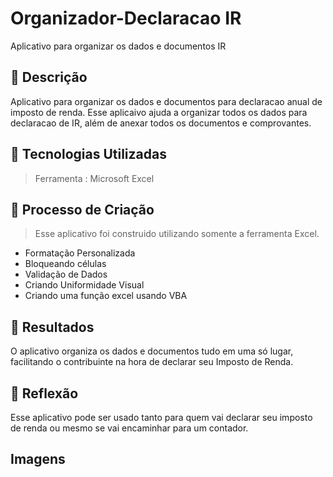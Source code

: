 # Organizador-Declaracao IR
Aplicativo para organizar os dados e documentos IR

## 📒 Descrição
Aplicativo para organizar os dados e documentos para declaracao anual de imposto de renda.
Esse aplicaivo ajuda a organizar todos os dados para declaracao de IR, além de anexar todos os documentos e comprovantes.

## 🤖 Tecnologias Utilizadas
> Ferramenta : Microsoft Excel

## 🧐 Processo de Criação
> Esse aplicativo foi construido utilizando somente a ferramenta Excel.
* Formatação Personalizada
* Bloqueando células
* Validação de Dados
* Criando Uniformidade Visual
* Criando uma função excel usando VBA

## 🚀 Resultados
O aplicativo organiza os dados e documentos tudo em uma só lugar, facilitando o contribuinte na hora de declarar seu Imposto de Renda.

## 💭 Reflexão
Esse aplicativo pode ser usado tanto para quem vai declarar seu imposto de renda ou mesmo se vai encaminhar para um contador.

## Imagens

